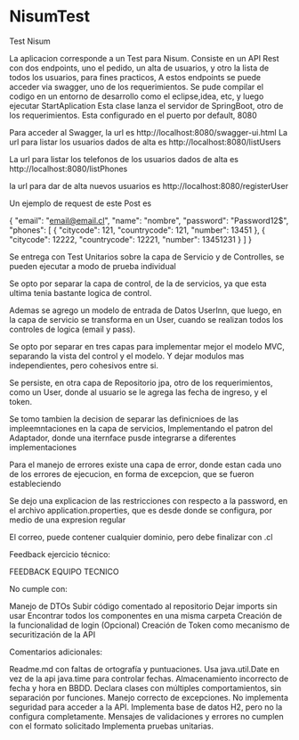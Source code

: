 # NisumTest
Test Nisum

La aplicacion corresponde a un Test para Nisum. Consiste en un API Rest con dos endpoints, uno el pedido, un alta de usuarios, 
y otro la lista de todos los usuarios, para fines practicos,
A estos endpoints se puede acceder via swagger, uno de los requerimientos.
Se pude compilar el codigo en un entorno de desarrollo  como el eclipse,idea, etc, y luego ejecutar  StartAplication
Esta clase lanza el servidor de SpringBoot, otro de los requerimientos. Esta configurado en el puerto por default, 8080

Para acceder al Swagger, la url es http://localhost:8080/swagger-ui.html
La url para listar los usuarios dados de alta es http://localhost:8080/listUsers

La url para listar los telefonos de los usuarios dados de alta es http://localhost:8080/listPhones

la url para dar de alta nuevos usuarios es http://localhost:8080/registerUser

Un ejemplo de request de este Post es

{
"email": "email@email.cl",
"name": "nombre",
"password": "Password12$",
"phones": [
{
"citycode": 121,
"countrycode": 121,
"number": 13451
},
{
"citycode": 12222,
"countrycode": 12221,
"number": 13451231
}
]
}

Se entrega con Test Unitarios sobre la capa de Servicio y de Controlles, se pueden ejecutar a modo de prueba individual

Se opto por separar la capa de control, de la de servicios, ya que esta ultima tenia bastante logica de control.

Ademas se agrego un modelo de entrada de Datos UserInn, que luego, en la capa de servicio se transforma en un  User,
cuando se realizan todos los controles de logica (email y pass).

Se opto por separar en tres capas para implementar mejor el modelo MVC, separando la vista del control y el modelo.
Y dejar modulos mas independientes, pero cohesivos entre si.

Se persiste, en otra capa de Repositorio jpa, otro de los requerimientos, como un User, donde al usuario se le agrega 
las fecha de ingreso, y el token.

Se tomo tambien la decision de separar las definicnioes de las impleemntaciones en la capa de servicios,
Implementando el patron del Adaptador, donde una iternface pusde integrarse a diferentes implementaciones

Para el manejo de errores existe una capa de error, donde estan cada uno de los errores de ejecucion, en forma de 
excepcion, que se fueron estableciendo

Se dejo una explicacion de las restricciones con respecto a la password, en el archivo application.properties, que es 
desde donde se configura, por medio de una expresion regular

El correo, puede contener cualquier dominio, pero debe finalizar con .cl

Feedback ejercicio técnico: 


FEEDBACK EQUIPO TECNICO

No cumple con:

Manejo de DTOs
Subir código comentado al repositorio
Dejar imports sin usar
Encontrar todos los componentes en una misma carpeta
Creación de la funcionalidad de login (Opcional)
Creación de Token como mecanismo de securitización de la API

Comentarios adicionales:

Readme.md con faltas de ortografía y puntuaciones.
Usa java.util.Date en vez de la api java.time para controlar fechas.
Almacenamiento incorrecto de fecha y hora en BBDD.
Declara clases con múltiples comportamientos, sin separación por funciones.
Manejo correcto de excepciones.
No implementa seguridad para acceder a la API.
Implementa base de datos H2, pero no la configura completamente.
Mensajes de validaciones y errores no cumplen con el formato solicitado
Implementa pruebas unitarias.